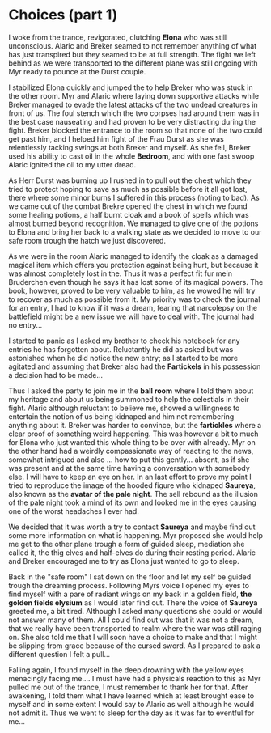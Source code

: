 # Choices (part 1)
I woke from the trance, revigorated, clutching **Elona** who was still
unconscious. Alaric and Breker seamed to not remember anything of what has just
transpired but they seamed to be at full strength. The fight we left behind as
we were transported to the different plane was still ongoing with Myr ready to
pounce at the Durst couple.

I stabilized Elona quickly and jumped the to help Breker who was stuck in the
other room. Myr and Alaric where laying down supportive attacks while Breker
managed to evade the latest attacks of the two undead creatures in front of us.
The foul stench which the two corpses had around them was in the best case
nauseating and had proven to be very distracting during the fight. Breker
blocked the entrance to the room so that none of the two could get past him, and
I helped him fight of the Frau Durst as she was relentlessly tacking swings at
both Breker and myself. As she fell, Breker used his ability to cast oil in the
whole **Bedroom**, and with one fast swoop Alaric ignited the oil to my utter
dread.

As Herr Durst was burning up I rushed in to pull out the chest which they tried
to protect hoping to save as much as possible before it all got lost, there
where some minor burns I suffered in this process (noting to bad). As we came
out of the combat Brekre opened the chest in which we found some healing
potions, a half burnt cloak and a book of spells which was almost burned beyond
recognition. We managed to give one of the potions to Elona and bring her back
to a walking state as we decided to move to our safe room trough the hatch we
just discovered.

As we were in the room Alaric managed to identify the cloak as a damaged magical
item which offers you protection against being hurt, but because it was almost
completely lost in the. Thus it was a perfect fit fur mein Bruderchen even though
he says it has lost some of its magical powers. The book, however, proved to be
very valuable to him, as he wowed he will try to recover as much as possible
from it. My priority was to check the journal for an entry, I had to know if it
was a dream, fearing that narcolepsy on the battlefield might be a new issue we
will have to deal with. The journal had no entry...

I started to panic as I asked my brother to check his notebook for any entries
he has forgotten about. Reluctantly he did as asked but was astonished when he
did notice the new entry; as I started to be more agitated and assuming that
Breker also had the **Fartickels** in his possession a decision had to be made...

Thus I asked the party to join me in the **ball room** where I told them about
my heritage and about us being summoned to help the celestials in their fight.
Alaric although reluctant to believe me, showed a willingness to entertain the
notion of us being kidnaped and him not remembering anything about it. Breker
was harder to convince, but the **fartickles** where a clear proof of something
weird happening. This was however a bit to much for Elona who just wanted this
whole thing to be over with already. Myr on the other hand had a weirdly
compassionate way of reacting to the news, somewhat intrigued and also ... how
to put this gently... absent, as if she was present and at the same time having
a conversation with somebody else. I will have to keep an eye on her. In an last
effort to prove my point I tried to reproduce the image of the hooded figure who
kidnaped **Saureya**, also known as the **avatar of the pale night**. The sell
rebound as the illusion of the pale night took a mind of its own and looked me
in the eyes causing one of the worst headaches I ever had.

We decided that it was worth a try to contact **Saureya** and maybe find out
some more information on what is happening. Myr proposed she would help me get
to the other plane trough a form of guided sleep, mediation she called it, the
thig elves and half-elves do during their resting period. Alaric and Breker
encouraged me to try as Elona just wanted to go to sleep.

Back in the "safe room" I sat down on the floor and let my self be guided trough
the dreaming process. Following Myrs voice I opened my eyes to find myself with
a pare of radiant wings on my back in a golden field, **the golden fields elysium**
as I would later find out. There the voice of  **Saureya** greeted me, a bit
tired. Although I asked many questions she could or would not answer many of
them. All I could find out was that it was not a dream, that we really have been
transported to realm where the war was still raging on. She also told me that I
will soon have a choice to make and that I might be slipping from grace because
of the cursed sword. As I prepared to ask a different question I felt a pull...

Falling again, I found myself in the deep drowning with the yellow eyes
menacingly facing me.... I must have had a physicals reaction to this as Myr
pulled me out of the trance, I must remember to thank her for that. After
awakening, I told them what I have learned which at least brought ease to myself
and in some extent I would say to Alaric as well although he would not admit it.
Thus we went to sleep for the day as it was far to eventful for me...
